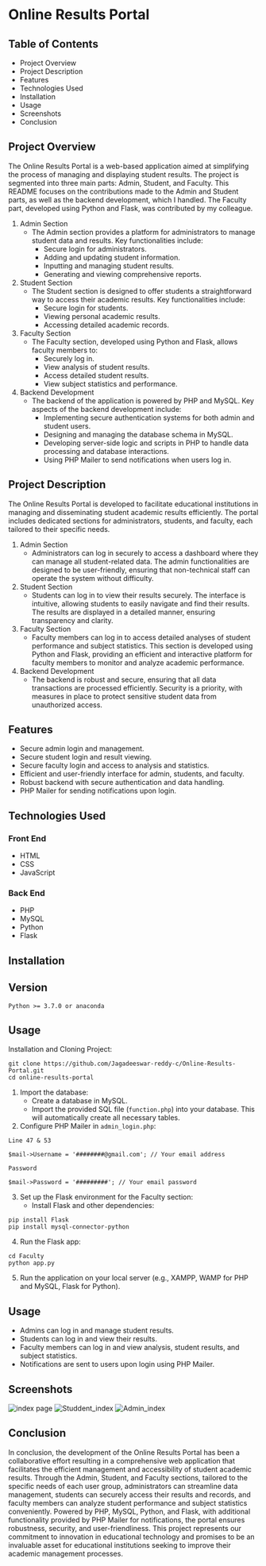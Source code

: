 # Online Results Portal

## Table of Contents
  - Project Overview
  - Project Description
  - Features
  - Technologies Used
  - Installation
  - Usage
  - Screenshots
  - Conclusion

## Project Overview
The Online Results Portal is a web-based application aimed at simplifying the process of managing and displaying student results. The project is segmented into three main parts: Admin, Student, and Faculty. This README focuses on the contributions made to the Admin and Student parts, as well as the backend development, which I handled. The Faculty part, developed using Python and Flask, was contributed by my colleague.

  1. Admin Section
     - The Admin section provides a platform for administrators to manage student data and results. Key functionalities include:
       - Secure login for administrators.
       - Adding and updating student information.
       - Inputting and managing student results.
       - Generating and viewing comprehensive reports.
  2. Student Section
     - The Student section is designed to offer students a straightforward way to access their academic results. Key functionalities include:
       - Secure login for students.
       - Viewing personal academic results.
       - Accessing detailed academic records.
  3. Faculty Section
     - The Faculty section, developed using Python and Flask, allows faculty members to:
       - Securely log in.
       - View analysis of student results.
       - Access detailed student results.
       - View subject statistics and performance.
  5. Backend Development
     - The backend of the application is powered by PHP and MySQL. Key aspects of the backend development include:
       - Implementing secure authentication systems for both admin and student users.
       - Designing and managing the database schema in MySQL.
       - Developing server-side logic and scripts in PHP to handle data processing and database interactions.
       - Using PHP Mailer to send notifications when users log in.

## Project Description
The Online Results Portal is developed to facilitate educational institutions in managing and disseminating student academic results efficiently. The portal includes dedicated sections for administrators, students, and faculty, each tailored to their specific needs.

  1. Admin Section
     - Administrators can log in securely to access a dashboard where they can manage all student-related data. The admin functionalities are designed to be user-friendly, ensuring that non-technical staff can operate the system without difficulty.
  2. Student Section
     - Students can log in to view their results securely. The interface is intuitive, allowing students to easily navigate and find their results. The results are displayed in a detailed manner, ensuring transparency and clarity.
  3. Faculty Section
     - Faculty members can log in to access detailed analyses of student performance and subject statistics. This section is developed using Python and Flask, providing an efficient and interactive platform for faculty members to monitor and analyze academic performance.
  4. Backend Development
     - The backend is robust and secure, ensuring that all data transactions are processed efficiently. Security is a priority, with measures in place to protect sensitive student data from unauthorized access.

## Features
  - Secure admin login and management.
  - Secure student login and result viewing.
  - Secure faculty login and access to analysis and statistics.
  - Efficient and user-friendly interface for admin, students, and faculty.
  - Robust backend with secure authentication and data handling.
  - PHP Mailer for sending notifications upon login.

## Technologies Used

### Front End
  - HTML
  - CSS
  - JavaScript
### Back End
  - PHP
  - MySQL
  - Python
  - Flask

## Installation
  
## Version
```
Python >= 3.7.0 or anaconda
```

## Usage
Installation and Cloning Project:
```
git clone https://github.com/Jagadeeswar-reddy-c/Online-Results-Portal.git
cd online-results-portal
```

  1. Import the database:
     - Create a database in MySQL.
     - Import the provided SQL file (`function.php`) into your database. This will automatically create all necessary tables.
  2. Configure PHP Mailer in `admin_login.php`:
```
Line 47 & 53

$mail->Username = '########@gmail.com'; // Your email address

Password

$mail->Password = '#########'; // Your email password
```
  3. Set up the Flask environment for the Faculty section:
     - Install Flask and other dependencies:
```
pip install Flask
pip install mysql-connector-python
```
  4. Run the Flask app:
```
cd Faculty
python app.py
```
  5. Run the application on your local server (e.g., XAMPP, WAMP for PHP and MySQL, Flask for Python).
## Usage
  - Admins can log in and manage student results.
  - Students can log in and view their results.
  - Faculty members can log in and view analysis, student results, and subject statistics.
  - Notifications are sent to users upon login using PHP Mailer.

## Screenshots
<img src="./Images/Index.png" alt="index page">
<img src="./Images/Studdent_index.png" alt="Studdent_index">
<img src="./Images/Admin_index.png" alt="Admin_index">

## Conclusion
In conclusion, the development of the Online Results Portal has been a collaborative effort resulting in a comprehensive web application that facilitates the efficient management and accessibility of student academic results. Through the Admin, Student, and Faculty sections, tailored to the specific needs of each user group, administrators can streamline data management, students can securely access their results and records, and faculty members can analyze student performance and subject statistics conveniently. Powered by PHP, MySQL, Python, and Flask, with additional functionality provided by PHP Mailer for notifications, the portal ensures robustness, security, and user-friendliness. This project represents our commitment to innovation in educational technology and promises to be an invaluable asset for educational institutions seeking to improve their academic management processes.
